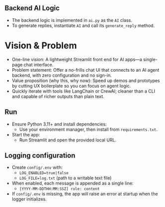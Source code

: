 
## Backend AI Logic
- The backend logic is implemented in `ai.py` as the `AI` class.
- To generate replies, instantiate `AI` and call its `generate_reply` method.

# Vision & Problem
- One-line vision: A lightweight Streamlit front end for AI apps—a single-page chat interface.
- Problem statement: Offer a no-frills chat UI that connects to an AI agent backend, with zero configuration and no sign-in.
- Value proposition (why this, why now): Speed up demos and prototypes by cutting UX boilerplate so you can focus on agent logic.
- Quickly iterate with tools like LangChain or CrewAI; cleaner than a CLI and capable of richer outputs than plain text.

## Run
- Ensure Python 3.11+ and install dependencies:
	- Use your environment manager, then install from `requirements.txt`.
- Start the app:
	- Run Streamlit and open the provided local URL.

## Logging configuration
- Create `config/.env` with:
	- `LOG_ENABLED=true|false`
	- `LOG_FILE=log.txt` (path to a writable text file)
- When enabled, each message is appended as a single line:
	- `[YYYY-MM-DDTHH:MM:SSZ] role: content`
- If `config/.env` is missing, the app will raise an error at startup when the logger initializes.


